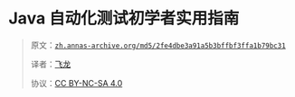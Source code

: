 # Java 自动化测试初学者实用指南

> 原文：[`zh.annas-archive.org/md5/2fe4dbe3a91a5b3bffbf3ffa1b79bc31`](https://zh.annas-archive.org/md5/2fe4dbe3a91a5b3bffbf3ffa1b79bc31)
> 
> 译者：[飞龙](https://github.com/wizardforcel)
> 
> 协议：[CC BY-NC-SA 4.0](http://creativecommons.org/licenses/by-nc-sa/4.0/)
